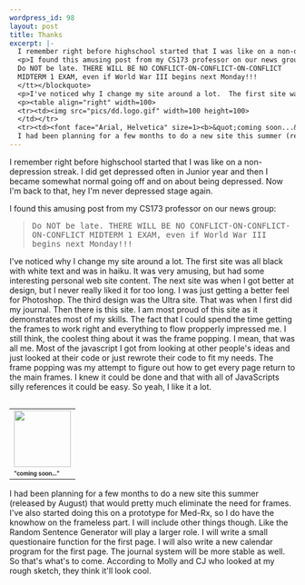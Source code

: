 ```yaml
--- 
wordpress_id: 98
layout: post
title: Thanks
excerpt: |-
  I remember right before highschool started that I was like on a non-depression streak.  I did get depressed often in Junior year and then I became somewhat normal going off and on about being depressed.  Now I'm back to that, hey I'm never depressed stage again.
  <p>I found this amusing post from my CS173 professor on our news group:<blockquote><tt>
  Do NOT be late. THERE WILL BE NO CONFLICT-ON-CONFLICT-ON-CONFLICT 
  MIDTERM 1 EXAM, even if World War III begins next Monday!!!
  </tt></blockquote>
  <p>I've noticed why I change my site around a lot.  The first site was all black with white text and was in haiku.  It was very amusing, but had some interesting personal web site content.  The next site was when I got better at design, but I never really liked it for too long.  I was just getting a better feel for Photoshop.  The third design was the Ultra site.  That was when I first did my journal.  Then there is this site.  I am most proud of this site as it demonstrates most of my skills.  The fact that I could spend the time getting the frames to work right and everything to flow propperly impressed me.  I still think, the coolest thing about it was the frame popping.  I mean, that was all me.  Most of the javascript I got from looking at other people's ideas and just looked at their code or just rewrote their code to fit my needs.  The frame popping was my attempt to figure out how to get every page return to the main frames.  I knew it could be done and that with all of JavaScripts silly references it could be easy.  So yeah, I like it a lot.
  <p><table align="right" width=100>
  <tr><td><img src="pics/dd.logo.gif" width=100 height=100>
  </td></tr>
  <tr><td><font face="Arial, Helvetica" size=1><b>&quot;coming soon...&quot;</b></font></td></tr></table>
  I had been planning for a few months to do a new site this summer (released by August) that would pretty much eliminate the need for frames.  I've also started doing this on a prototype for Med-Rx, so I do have the knowhow on the frameless part.  I will include other things though.  Like the Random Sentence Generator will play a larger role.  I will write a small questionaire function for the first page.  I will also write a new calendar program for the first page.  The journal system will be more stable as well.  So that's what's to come.  According to Molly and CJ who looked at my rough sketch, they think it'll look cool.
---
```

I remember right before highschool started that I was like on a non-depression streak.  I did get depressed often in Junior year and then I became somewhat normal going off and on about being depressed.  Now I'm back to that, hey I'm never depressed stage again.
<p>I found this amusing post from my CS173 professor on our news group:<blockquote><tt>
Do NOT be late. THERE WILL BE NO CONFLICT-ON-CONFLICT-ON-CONFLICT 
MIDTERM 1 EXAM, even if World War III begins next Monday!!!
</tt></blockquote>
<p>I've noticed why I change my site around a lot.  The first site was all black with white text and was in haiku.  It was very amusing, but had some interesting personal web site content.  The next site was when I got better at design, but I never really liked it for too long.  I was just getting a better feel for Photoshop.  The third design was the Ultra site.  That was when I first did my journal.  Then there is this site.  I am most proud of this site as it demonstrates most of my skills.  The fact that I could spend the time getting the frames to work right and everything to flow propperly impressed me.  I still think, the coolest thing about it was the frame popping.  I mean, that was all me.  Most of the javascript I got from looking at other people's ideas and just looked at their code or just rewrote their code to fit my needs.  The frame popping was my attempt to figure out how to get every page return to the main frames.  I knew it could be done and that with all of JavaScripts silly references it could be easy.  So yeah, I like it a lot.
<p><table align="right" width=100>
<tr><td><img src="pics/dd.logo.gif" width=100 height=100>
</td></tr>
<tr><td><font face="Arial, Helvetica" size=1><b>&quot;coming soon...&quot;</b></font></td></tr></table>
I had been planning for a few months to do a new site this summer (released by August) that would pretty much eliminate the need for frames.  I've also started doing this on a prototype for Med-Rx, so I do have the knowhow on the frameless part.  I will include other things though.  Like the Random Sentence Generator will play a larger role.  I will write a small questionaire function for the first page.  I will also write a new calendar program for the first page.  The journal system will be more stable as well.  So that's what's to come.  According to Molly and CJ who looked at my rough sketch, they think it'll look cool.

